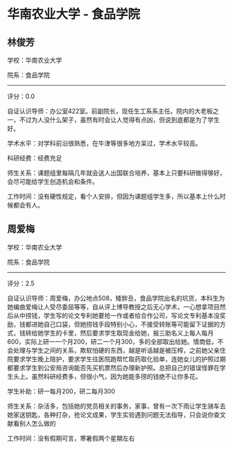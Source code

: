 # 华南农业大学 - 食品学院

## 林俊芳

学校：华南农业大学

院系：食品学院

* * *

评分：0.0

自证认识导师：办公室422室。前副院长，现任生工系系主任。院内的大老板之一，不过为人没什么架子，虽然有时会让人觉得有点凶，但说到底都是为了学生好。

学术水平：对学科前沿很熟悉，在牛津等很多地方呆过，学术水平较高。

科研经费：经费充足

师生关系：课题组里每隔几年就会送人出国联合培养，基本上只要科研做得够好，会尽可能给学生创造机会和条件。

工作时间：没有硬性规定，看个人安排，但因为课题组学生多，所以基本上什么时候都会有人。

## 周爱梅

学校：华南农业大学

院系：食品学院

* * *

评分：2.5

自证认识导师：周爱梅，办公地点508，矮胖丑，食品学院出名的坑货，本科生为她编曲爱梅让人受尽委屈等等，自从评上博导教授之后无心学术，一心想拿项目然后从中捞钱，学生写的论文专利她要抢一作或者给合作公司，写论文专利基本没奖励，钱都进她自己口袋，但她捞钱手段特别小心，不接受转账等可能留下证据的方式，钱转给她学生的卡里，然后要求学生取现金给她，报三助名义上每人每月600，实际上研一一个月200，研二一个月300，多的全部取出给她。情商低，不会处理与学生之间的关系，欺软怕硬的东西，越是听话越是被压榨，之前她父亲住院要求学生晚上陪护，要求学生往医院跑帮忙取药取化验单，连她女儿的护照过期都要求学生到公安局咨询能否先买机票然后办理新护照。总把自己的错误怪罪在学生头上。虽然科研经费多，但很小气，因为她能多捞的钱绝不让你多花。

学生补助：研一每月200，研二每月300

师生关系：杂活多，包括她的党员相关的事务，家事，曾有一次下雨让学生骑车去她家送钥匙，各种打杂，抢论文成果，学生实验遇到问题无法指导，只会说你查文献看别人怎么做的

工作时间：没有假期可言，寒暑假两个星期左右